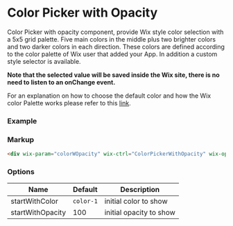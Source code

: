 # Color Picker with Opacity
<!-- ColorPickerWithOpacity -->

Color Picker with opacity component, provide Wix style color selection with a 5x5 grid palette. Five main colors in the middle plus two brighter colors and two darker colors in each direction. These colors are defined according to the color palette of Wix user that added your App. In addition a custom style selector is available.

**Note that the selected value will be saved inside the Wix site, there is no need to listen to an onChange event.**

For an explanation on how to choose the default color and how the Wix color Palette works please refer to this [link](http://dev.wix.com/docs/product/designing-your-app#wix-color-picker).

### Example

<div wix-param="colorWOpacity" wix-ctrl="ColorPickerWithOpacity" wix-options="{startWithColor: 'color-3', startWithOpacity:90}"></div>

### Markup
```html
<div wix-param="colorWOpacity" wix-ctrl="ColorPickerWithOpacity" wix-options="{startWithColor: 'color-3', startWithOpacity:90}"></div>
```

### Options

Name             | Default   | Description
-------------    |---------- |------------
startWithColor   | `color-1` | initial color to show
startWithOpacity |    100    | initial opacity to show
